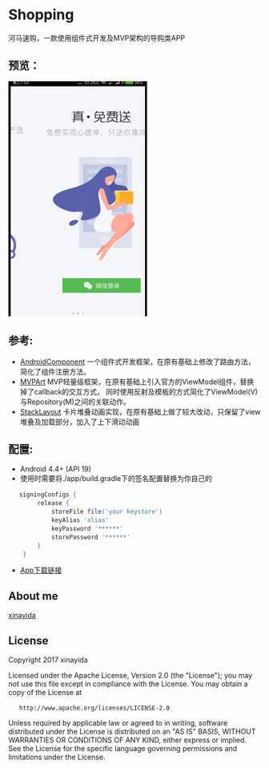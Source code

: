 # Shopping
河马速购，一款使用组件式开发及MVP架构的导购类APP
## 预览：
![Shopping](screen_record/Shopping.gif)

## 参考:
- [AndroidComponent](https://github.com/luojilab/DDComponentForAndroid) 一个组件式开发框架，在原有基础上修改了路由方法，简化了组件注册方法。
- [MVPArt](https://github.com/JessYanCoding/MVPArt) MVP轻量级框架，在原有基础上引入官方的ViewModel组件，替换掉了callback的交互方式，
同时使用反射及模板的方式简化了ViewModel(V)与Repository(M)之间的关联动作。
- [StackLayout](https://github.com/fashare2015/StackLayout) 卡片堆叠动画实现，在原有基础上做了较大改动，只保留了view堆叠及加载部分，加入了上下滑动动画

## 配置:
* Android 4.4+ (API 19)
* 使用时需要将./app/build.gradle下的签名配置替换为你自己的
```gradle
   signingConfigs {
        release {
            storeFile file('your keystore')
            keyAlias 'alias'
            keyPassword '******'
            storePassword '******'
        }
    }
```
* [App下载链接](http://www.homabuy.com/install/homabuy.apk)
## About me
[xinayida](http://www.jianshu.com/u/d5568bd64017)
## License

   Copyright 2017  xinayida

   Licensed under the Apache License, Version 2.0 (the "License");
   you may not use this file except in compliance with the License.
   You may obtain a copy of the License at

       http://www.apache.org/licenses/LICENSE-2.0

   Unless required by applicable law or agreed to in writing, software
   distributed under the License is distributed on an "AS IS" BASIS,
   WITHOUT WARRANTIES OR CONDITIONS OF ANY KIND, either express or implied.
   See the License for the specific language governing permissions and
   limitations under the License.
